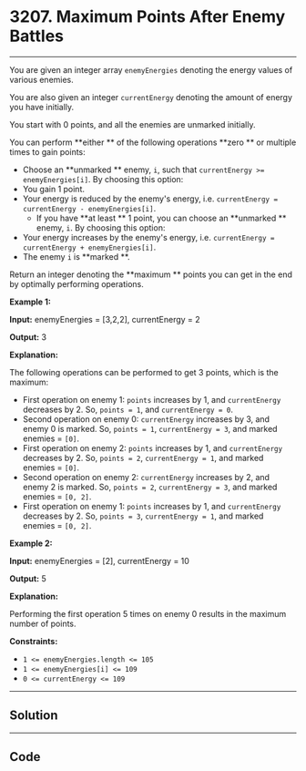 # 3207. Maximum Points After Enemy Battles

---

You are given an integer array `enemyEnergies` denoting the energy values of various enemies.

You are also given an integer `currentEnergy` denoting the amount of energy you have initially.

You start with 0 points, and all the enemies are unmarked initially.

You can perform **either ** of the following operations **zero ** or multiple times to gain points:

  * Choose an **unmarked ** enemy, `i`, such that `currentEnergy >= enemyEnergies[i]`. By choosing this option: 
* You gain 1 point.
* Your energy is reduced by the enemy's energy, i.e. `currentEnergy = currentEnergy - enemyEnergies[i]`.
  * If you have **at least ** 1 point, you can choose an **unmarked ** enemy, `i`. By choosing this option: 
* Your energy increases by the enemy's energy, i.e. `currentEnergy = currentEnergy + enemyEnergies[i]`.
* The enemy `i` is **marked **.



Return an integer denoting the **maximum ** points you can get in the end by optimally performing operations.

 

**Example 1:**

**Input:** enemyEnergies = [3,2,2], currentEnergy = 2

**Output:** 3

**Explanation:**

The following operations can be performed to get 3 points, which is the maximum:

  * First operation on enemy 1: `points` increases by 1, and `currentEnergy` decreases by 2. So, `points = 1`, and `currentEnergy = 0`.
  * Second operation on enemy 0: `currentEnergy` increases by 3, and enemy 0 is marked. So, `points = 1`, `currentEnergy = 3`, and marked enemies = `[0]`.
  * First operation on enemy 2: `points` increases by 1, and `currentEnergy` decreases by 2. So, `points = 2`, `currentEnergy = 1`, and marked enemies = `[0]`.
  * Second operation on enemy 2: `currentEnergy` increases by 2, and enemy 2 is marked. So, `points = 2`, `currentEnergy = 3`, and marked enemies = `[0, 2]`.
  * First operation on enemy 1: `points` increases by 1, and `currentEnergy` decreases by 2. So, `points = 3`, `currentEnergy = 1`, and marked enemies = `[0, 2]`.



**Example 2:**

**Input:** enemyEnergies = [2], currentEnergy = 10

**Output:** 5

**Explanation:**

Performing the first operation 5 times on enemy 0 results in the maximum number of points.

 

**Constraints:**

  * `1 <= enemyEnergies.length <= 105`
  * `1 <= enemyEnergies[i] <= 109`
  * `0 <= currentEnergy <= 109`

---

## Solution



---

## Code
```python


```